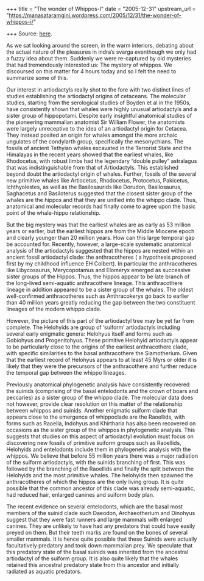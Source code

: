 +++
title = "The wonder of Whippos-I"
date = "2005-12-31"
upstream_url = "https://manasataramgini.wordpress.com/2005/12/31/the-wonder-of-whippos-i/"

+++
Source: [here](https://manasataramgini.wordpress.com/2005/12/31/the-wonder-of-whippos-i/).

As we sat looking around the screen, in the warm interiors, debating about the actual nature of the pleasures in indra’s svarga eventhough we only had a fuzzy idea about them. Suddenly we were re-captured by old mysteries that had tremendously interested us: The mystery of whippos. We discoursed on this matter for 4 hours today and so I felt the need to summarize some of this.

Our interest in artiodactyls really shot to the fore with two distinct lines of studies establishing the artiodactyl origins of cetaceans. The molecular studies, starting from the serological studies of Boyden et al in the 1950s, have consistently shown that whales were highly unusual artiodactyls and a sister group of hippopotami. Despite early insightful anatomical studies of the pioneering mammalian anatomist Sir William Flower, the anatomists were largely unreceptive to the idea of an artiodactyl origin for Cetacea. They instead posited an origin for whales amongst the more archaic ungulates of the condylarth group, specifically the mesonychians. The fossils of ancient Tethyian whales excavated in the Terrorist State and the Himalayas in the recent years showed that the earliest whales, like Rhodocetus, with robust limbs had the legendary “double pulley” astralagus that was indistinguishable from that of Artiodactyls. This established beyond doubt the artiodactyl origin of whales. Further, fossils of the several new primitive whales like Artiocetus, Rhodocetus, Protocetus, Pakicetus, Ichthyolestes, as well as the Basilosaurids like Dorudon, Basilosaurus, Saghacetus and Basiloterus suggested that the closest sister group of the whales are the hippos and that they are unified into the whippo clade. Thus, anatomical and molecular records had finally come to agree upon the basic point of the whale-hippo relationship.

But the big mystery was that the earliest whales are as early as 53 million years or earlier, but the earliest hippos are from the Middle Miocene epoch and clearly younger than 20 million years. How can this large temporal gap be accounted for. Recently, however, a large-scale systematic anatomical analysis of the artiodactyls suggested that the hippos are nested within an ancient fossil artiodactyl clade: the anthracotheres ( a hypothesis proposed first by my childhood influence EH Colbert). In particular the anthracotheres like Libycosaurus, Merycopotamus and Elomeryx emerged as successive sister groups of the Hippos. Thus, the hippos appear to be late branch of the long-lived semi-aquatic anthracothere lineage. This anthracothere lineage in addition appeared to be a sister group of the whales. The oldest well-confirmed anthracotheres such as Anthracokeryx go back to earlier than 40 million years greatly reducing the gap between the two constituent lineages of the modern whippo clade.

However, the picture of this part of the artiodactyl tree may be yet far from complete. The Helohyids are group of ‘suiform’ artiodactyls including several early enigmatic genera: Helohyus itself and forms such as Gobiohyus and Progenitohyus. These primitive Helohyid artiodactyls appear to be particularly close to the origins of the earliest anthracothere clade, with specific similarities to the basal anthracothere the Siamotherium. Given that the earliest record of Helohyus appears to at least 45 Myrs or older it is likely that they were the precursors of the anthracothere and further reduce the temporal gap between the whippo lineages.

Previously anatomical phylogenetic analysis have consistently recovered the suinids (comprising of the basal entelodonts and the crown of boars and peccaries) as a sister group of the whippo clade. The molecular data does not however, provide clear resolution on this matter of the relationship between whippos and suinids. Another enigmatic suiform clade that appears close to the emergence of whippoclade are the Raoellids, with forms such as Raoella, Indohyus and Khirtharia has also been recovered on occasions as the sister group of the whippos in phylogenetic analysis. This suggests that studies on this aspect of artiodactyl evolution must focus on discovering new fossils of primitive suiform groups such as Raoellids, Helohyids and entelodonts include them in phylogenetic analysis with the whippos. We believe that before 55 million years there was a major radiation of the suiform artiodactyls, with the suinids branching of first. This was followed by the branching of the Raoellids and finally the split between the Helohyids and the most primitive whales. The helohyids then spawned the anthracotheres of which the hippos are the only living group. It is quite possible that the common ancestor of this clade was already semi-aquatic, had reduced hair, enlarged canines and suiform body plan.

The recent evidence on several entelodonts, which are the basal most members of the suinid clade such Daeodon, Archaeotherium and Dinohyus suggest that they were fast runners and large mammals with enlarged canines. They are unlikely to have had any predators that could have easily preyed on them. But their teeth marks are found on the bones of several smaller mammals. It is hence quite possible that these Suinids were actually facultatively predatory and took down mammalian prey. We speculate that this predatory state of the basal suinids was inherited from the ancestral artiodactyl of the suiform group. It is also quite likely that the whales retained this ancestral predatory state from this ancestor and initially radiated as aquatic predators.


